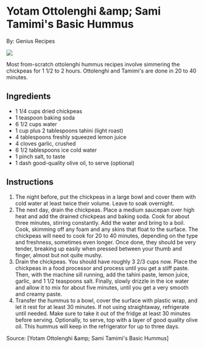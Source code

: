 # Yotam Ottolenghi &amp;amp; Sami Tamimi&#39;s Basic Hummus

By: Genius Recipes

![](https://images.food52.com/N_dOymMklMlb5hkGcwZTQrkxDSo=/1200x1200/b8db4aa5-2874-496b-9866-27ca9c521979--2021-0616_serax_ottolenghi-collab-dinnerware_basic-hummus_3x2_julia-gartland_041.jpg)

Most from-scratch ottolenghi hummus recipes involve simmering the chickpeas for 1 1/2 to 2 hours. Ottolenghi and Tamimi&#39;s are done in 20 to 40 minutes.

## Ingredients
- 1 1/4 cups dried chickpeas
- 1 teaspoon baking soda
- 6 1/2 cups water
- 1  cup plus 2 tablespoons tahini (light roast)
- 4 tablespoons freshly squeezed lemon juice
- 4  cloves garlic, crushed
- 6 1/2 tablespoons ice cold water
- 1 pinch salt, to taste
- 1 dash good-quality olive oil, to serve (optional)

## Instructions

1. The night before, put the chickpeas in a large bowl and cover them with cold water at least twice their volume. Leave to soak overnight.
2. The next day, drain the chickpeas. Place a medium saucepan over high heat and add the drained chickpeas and baking soda. Cook for about three minutes, stirring constantly. Add the water and bring to a boil. Cook, skimming off any foam and any skins that float to the surface. The chickpeas will need to cook for 20 to 40 minutes, depending on the type and freshness, sometimes even longer. Once done, they should be very tender, breaking up easily when pressed between your thumb and finger, almost but not quite mushy.
3. Drain the chickpeas. You should have roughly 3 2/3 cups now. Place the chickpeas in a food processor and process until you get a stiff paste. Then, with the machine sill running, add the tahini paste, lemon juice, garlic, and 1 1/2 teaspoons salt. Finally, slowly drizzle in the ice water and allow it to mix for about five minutes, until you get a very smooth and creamy paste.
4. Transfer the hummus to a bowl, cover the surface with plastic wrap, and let it rest for at least 30 minutes. If not using straightaway, refrigerate until needed. Make sure to take it out of the fridge at least 30 minutes before serving. Optionally, to serve, top with a layer of good quality olive oil. This hummus will keep in the refrigerator for up to three days.

Source: [Yotam Ottolenghi &amp;amp; Sami Tamimi&#39;s Basic Hummus]